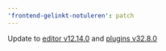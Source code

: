 ```yaml
---
'frontend-gelinkt-notuleren': patch
---
```


Update to [editor v12.14.0](https://github.com/lblod/ember-rdfa-editor/releases/tag/%40lblod%2Fember-rdfa-editor%4012.14.0) and [plugins v32.8.0](https://github.com/lblod/ember-rdfa-editor-lblod-plugins/releases/tag/v32.8.0)
